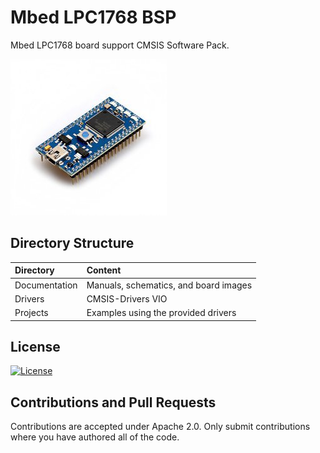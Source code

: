 # Mbed LPC1768 BSP

Mbed LPC1768 board support CMSIS Software Pack.

![Mbed LPC1768](./Documentation/LPC1768.jpg "Mbed LPC1768")

## Directory Structure

| Directory            | Content                                                   |                
|:-------------------- |:--------------------------------------------------------- |
| Documentation        | Manuals, schematics, and board images                     |
| Drivers              | CMSIS-Drivers VIO                                         |
| Projects             | Examples using the provided drivers                       |

## License

[![License](https://img.shields.io/badge/License-Apache%202.0-blue.svg)](https://opensource.org/licenses/Apache-2.0)

## Contributions and Pull Requests

Contributions are accepted under Apache 2.0. Only submit contributions where you have authored all of the code.
